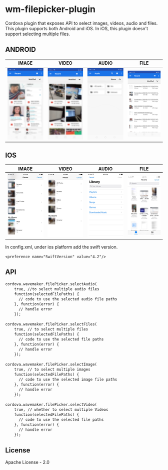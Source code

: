 
# wm-filepicker-plugin

Cordova plugin that exposes API to select images, videos, audio and files. This plugin supports both Android and iOS. In iOS, this plugin doesn't support selecting multiple files.

## ANDROID
IMAGE|VIDEO|AUDIO|FILE
-----|-----|-----|----
<img src="assets/android/image_sel_preview.png" width="200px">|<img src="assets/android/video_sel_preview.png" width="200px">|<img src="assets/android/audio_sel_preview.png" width="200px">|<img src="assets/android/file_sel_preview.png" width="200px">

## IOS
IMAGE|VIDEO|AUDIO|FILE
-----|-----|-----|----
<img src="assets/ios/image_sel_preview.jpg" width="200px">|<img src="assets/ios/video_sel_preview.jpg" width="200px">|<img src="assets/ios/audio_sel_preview.jpg" width="200px">|<img src="assets/ios/file_sel_preview.jpg" width="200px">

In config.xml, under ios platform add the swift version.
```
<preference name="SwiftVersion" value="4.2"/>
```

## API

    cordova.wavemaker.filePicker.selectAudio(
	    true, //to select multiple audio files
	    function(selectedFilePaths) {
	      // code to use the selected audio file paths
	    }, function(error) {
	      // handle error
	    });
    
    cordova.wavemaker.filePicker.selectFiles(
	    true, // to select multiple files
	    function(selectedFilePaths) {
	      // code to use the selected file paths
	    }, function(error) {
	      // handle error
	    });

    cordova.wavemaker.filePicker.selectImage(
	    true, // to select multiple images
	    function(selectedFilePaths) {
	      // code to use the selected image file paths
	    }, function(error) {
	      // handle error
	    });
    
    cordova.wavemaker.filePicker.selectVideo(
	    true, // whether to select multiple Videos
	    function(selectedFilePaths) {
	      // code to use the selected file paths
	    }, function(error) {
	      // handle error
	    });

## License
Apache License - 2.0